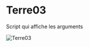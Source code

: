 # Terre03
Script qui affiche les arguments

![Terre03](https://user-images.githubusercontent.com/83811609/166140269-b9f2b3d6-85f9-4b4d-8e04-b8dcb5d934c7.png)
